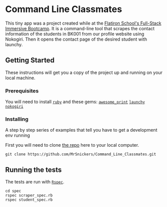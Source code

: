 # Command Line Classmates

This tiny app was a project created while at the [Flatiron School's Full-Stack Immersive Bootcamp](https://flatironschool.com/programs/nyc-software-engineering-immersive/).  It is a command-line tool that scrapes the contact information of the students in BK001 from our profile website using Nokogiri. Then it opens the contact page of the desired student with launchy.

## Getting Started

These instructions will get you a copy of the project up and running on your local machine.

### Prerequisites

You will need to install [`ruby`](https://www.ruby-lang.org/en/downloads/) and these gems:
[`awesome_print`](https://github.com/awesome-print/awesome_print)
[`launchy`](https://rubygems.org/gems/launchy)
[`nokogiri`](https://rubygems.org/gems/nokogiri)


### Installing

A step by step series of examples that tell you have to get a development env running

First you will need to clone [the repo](https://github.com/MrSnickers/Command_Line_Classmates) here to your local computer.
```
git clone https://github.com/MrSnickers/Command_Line_Classmates.git
```

## Running the tests

The tests are run with [`Rspec`](http://rspec.info/).
```
cd spec
rspec scraper_spec.rb
rspec student_spec.rb
```
